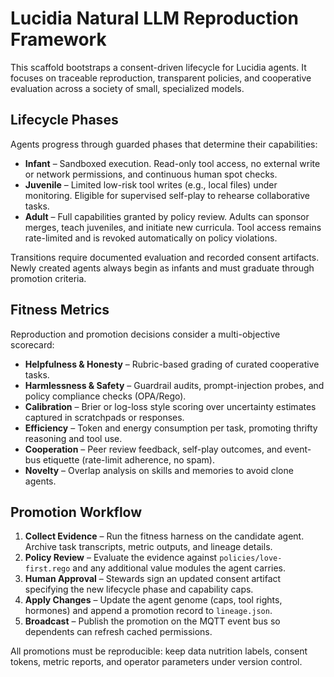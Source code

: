 # Lucidia Natural LLM Reproduction Framework

This scaffold bootstraps a consent-driven lifecycle for Lucidia agents. It focuses on
traceable reproduction, transparent policies, and cooperative evaluation across a
society of small, specialized models.

## Lifecycle Phases

Agents progress through guarded phases that determine their capabilities:

- **Infant** – Sandboxed execution. Read-only tool access, no external write or
  network permissions, and continuous human spot checks.
- **Juvenile** – Limited low-risk tool writes (e.g., local files) under
  monitoring. Eligible for supervised self-play to rehearse collaborative tasks.
- **Adult** – Full capabilities granted by policy review. Adults can sponsor
  merges, teach juveniles, and initiate new curricula. Tool access remains
  rate-limited and is revoked automatically on policy violations.

Transitions require documented evaluation and recorded consent artifacts. Newly
created agents always begin as infants and must graduate through promotion
criteria.

## Fitness Metrics

Reproduction and promotion decisions consider a multi-objective scorecard:

- **Helpfulness & Honesty** – Rubric-based grading of curated cooperative tasks.
- **Harmlessness & Safety** – Guardrail audits, prompt-injection probes, and
  policy compliance checks (OPA/Rego).
- **Calibration** – Brier or log-loss style scoring over uncertainty estimates
  captured in scratchpads or responses.
- **Efficiency** – Token and energy consumption per task, promoting thrifty
  reasoning and tool use.
- **Cooperation** – Peer review feedback, self-play outcomes, and event-bus
  etiquette (rate-limit adherence, no spam).
- **Novelty** – Overlap analysis on skills and memories to avoid clone agents.

## Promotion Workflow

1. **Collect Evidence** – Run the fitness harness on the candidate agent.
   Archive task transcripts, metric outputs, and lineage details.
2. **Policy Review** – Evaluate the evidence against `policies/love-first.rego`
   and any additional value modules the agent carries.
3. **Human Approval** – Stewards sign an updated consent artifact specifying the
   new lifecycle phase and capability caps.
4. **Apply Changes** – Update the agent genome (caps, tool rights, hormones) and
   append a promotion record to `lineage.json`.
5. **Broadcast** – Publish the promotion on the MQTT event bus so dependents can
   refresh cached permissions.

All promotions must be reproducible: keep data nutrition labels, consent tokens,
metric reports, and operator parameters under version control.
